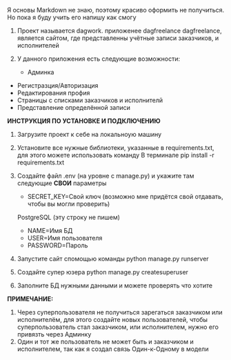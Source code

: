 Я основы Markdown не знаю, поэтому красиво оформить не получиться.
Но пока я буду учить его напишу как смогу 

1. Проект называется dagwork. приложенее dagfreelance
  dagfreelance, является сайтом, где представленны учётные записи заказчиков, и исполнителей

2. У данного приложения есть следующие возможности:
   - Админка
  - Регистразция/Авторизация
  - Редактирования профия
  - Страницы с списками заказчиков и исполнителй
  - Представление определённой записи

**ИНСТРУКЦИЯ ПО УСТАНОВКЕ И ПОДКЛЮЧЕНИЮ**

1. Загрузите проект к себе на локальноую машину
2. Установите все нужные библиотеки, указанные в requirements.txt, для этого можете использовать команду В терминале pip install -r requirements.txt
3. Создайте файл .env (на уровне с manage.py) и укажите там следующие **СВОИ** параметры
   - SECRET_KEY=Свой ключ (возможно мне придётся свой отдавать, чтобы вы могли проверить)
      
   PostgreSQL (эту строку не пишем)
   - NAME=Имя БД
   - USER=Имя пользователя
   - PASSWORD=Пароль

4. Запустите сайт спомощью команды python manage.py runserver
5. Создайте супер юзера python manage.py createsuperuser
6. Заполните БД нужными данными и можете проверять что хотите

**ПРИМЕЧАНИЕ:**
  1. Через суперпользователя не получиться зарегаться заказчиком или исполнителём, для этого создайте новых пользователей, чтобы суперпользователь стал заказчиком, или     исполнителем, нужно его привязть через Админку
  2. Один и тот же пользователь не может быть и заказчиком и исполнителем, так как я создал связь Один-к-Одному в модели

